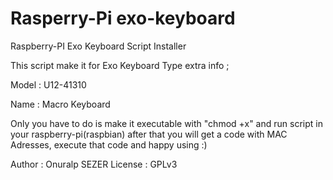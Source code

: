 Rasperry-Pi exo-keyboard
==================

Raspberry-PI Exo Keyboard Script Installer

This script make it for Exo Keyboard Type extra info ;

Model : U12-41310

Name  : Macro Keyboard

Only you have to do is make it executable with "chmod +x" and run script in your raspberry-pi(raspbian) after that you will get a code with MAC Adresses, execute that code and happy using :) 

Author : Onuralp SEZER
License : GPLv3


